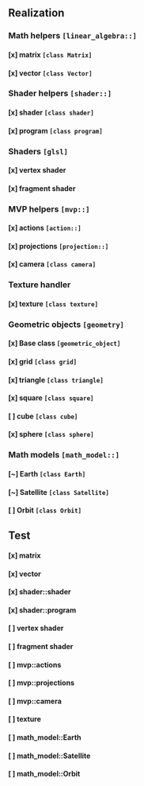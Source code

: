 ## Realization
### Math helpers `[linear_algebra::]`
#### [x] matrix `[class Matrix]`
#### [x] vector `[class Vector]`
### Shader helpers `[shader::]`
#### [x] shader `[class shader]`
#### [x] program `[class program]`
### Shaders `[glsl]`
#### [x] vertex shader
#### [x] fragment shader
### MVP helpers `[mvp::]`
#### [x] actions `[action::]`
#### [x] projections `[projection::]`
#### [x] camera `[class camera]`
### Texture handler
#### [x] texture `[class texture]`
### Geometric objects `[geometry]`
#### [x] Base class `[geometric_object]`
#### [x] grid `[class grid]`
#### [x] triangle `[class triangle]`
#### [x] square `[class square]`
#### [ ] cube `[class cube]`
#### [x] sphere `[class sphere]`
### Math models `[math_model::]`
#### [~] Earth `[class Earth]`
#### [~] Satellite `[class Satellite]`
#### [ ] Orbit `[class Orbit]`

## Test
#### [x] matrix
#### [x] vector
#### [x] shader::shader
#### [x] shader::program
#### [ ] vertex shader
#### [ ] fragment shader
#### [ ] mvp::actions
#### [ ] mvp::projections
#### [ ] mvp::camera
#### [ ] texture
#### [ ] math_model::Earth
#### [ ] math_model::Satellite
#### [ ] math_model::Orbit
